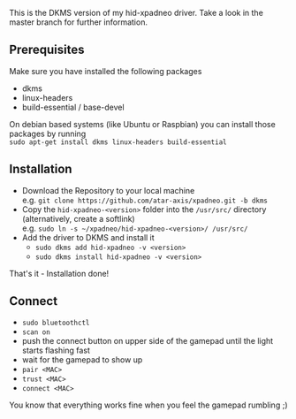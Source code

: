 This is the DKMS version of my hid-xpadneo driver. Take a look in the master branch for further information.

## Prerequisites
Make sure you have installed the following packages
* dkms
* linux-headers
* build-essential / base-devel

On debian based systems (like Ubuntu or Raspbian) you can install those packages by running  
`sudo apt-get install dkms linux-headers build-essential`

## Installation
* Download the Repository to your local machine  
  e.g. `git clone https://github.com/atar-axis/xpadneo.git -b dkms`
* Copy the `hid-xpadneo-<version>` folder into the `/usr/src/` directory (alternatively, create a softlink)  
  e.g. `sudo ln -s ~/xpadneo/hid-xpadneo-<version>/ /usr/src/`
* Add the driver to DKMS and install it
  * `sudo dkms add hid-xpadneo -v <version>`
  * `sudo dkms install hid-xpadneo -v <version>`
  
That's it - Installation done!
  
## Connect
* `sudo bluetoothctl`
* `scan on`
* push the connect button on upper side of the gamepad until the light starts flashing fast
* wait for the gamepad to show up 
* `pair <MAC>`
* `trust <MAC>`
* `connect <MAC>`

You know that everything works fine when you feel the gamepad rumbling ;)

